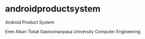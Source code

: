 # androidproductsystem
Android Product System

Eren Alkan
Tokat Gasiosmanpasa University
Computer Engineering

